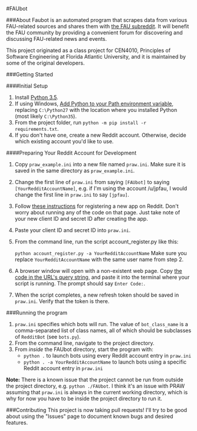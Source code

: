 #FAUbot

###About
Faubot is an automated program that scrapes data from various FAU-related sources and shares them with [the FAU subreddit](https://reddit.com/r/FAU).
It will benefit the FAU community by providing a convenient forum for discovering and discussing FAU-related news and events.

This project originated as a class project for CEN4010, Principles of Software Engineering at Florida Atlantic University,
and it is maintained by some of the original developers. 

###Getting Started

####Initial Setup
1. Install [Python 3.5](https://www.python.org/downloads/release/python-350/).
2. If using Windows, [Add Python to your Path environment variable](http://stackoverflow.com/a/17176423), replacing `C:\Python27` with the location where you installed Python (most likely `C:\Python35`).
3. From the project folder, run `python -m pip install -r requirements.txt`.
4. If you don't have one, create a new Reddit account. Otherwise, decide which existing account you'd like to use.

####Preparing Your Reddit Account for Development
1. Copy `praw_example.ini` into a new file named `praw.ini`. Make sure it is saved in the same directory as `praw_example.ini`.
2. Change the first line of `praw.ini` from saying `[FAUbot]` to saying `[YourRedditAccountName]`, e.g. if I'm using 
   the account /u/jpfau, I would change the first line in `praw.ini` to say `[jpfau]`.
3. Follow [these instructions](http://praw.readthedocs.io/en/stable/pages/oauth.html) for registering a new app on Reddit.
   Don't worry about running any of the code on that page. Just take note of your new client ID and secret ID after creating the app.
4. Paste your client ID and secret ID into `praw.ini`.
5. From the command line, run the script account_register.py like this:
   
   `python account_register.py -a YourRedditAccountName`
   Make sure you replace `YourRedditAccountName` with the same user name from step 2.
6. A browser window will open with a non-existent web page. Copy [the code in the URL's query string](http://praw.readthedocs.io/en/stable/_images/CodeUrl.png),
   and paste it into the terminal where your script is running. The prompt should say `Enter Code:`.
7. When the script completes, a new refresh token should be saved in `praw.ini`. Verify that the token is there.

###Running the program
1. `praw.ini` specifies which bots will run. The value of `bot_class_name` is a comma-separated list of
   class names, all of which should be subclasses of `RedditBot` (see `bots.py`). 
2. From the command line, navigate to the project directory.
3. From *inside* the FAUbot directory, start the program with:
   - `python .` to launch bots using every Reddit account entry in `praw.ini`
   - `python . -a YourRedditAccountName` to launch bots using a specific Reddit account entry in `praw.ini`

**Note:** There is a known issue that the project cannot be run from outside the project directory, e.g. `python ./FAUbot`.
      I think it's an issue with PRAW assuming that `praw.ini` is always in the current working directory, which is
      why for now you have to be inside the project directory to run it. 


###Contributing
This project is now taking pull requests! I'll try to be good about using the "Issues" page to document 
known bugs and desired features.
